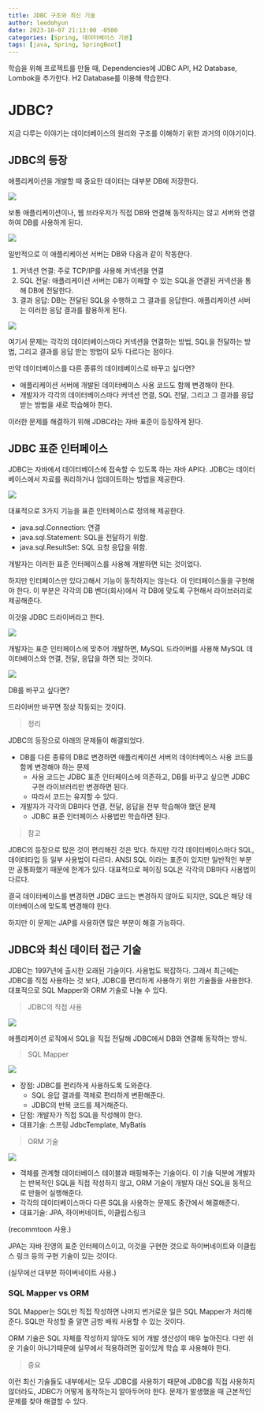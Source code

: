 ```yaml
---
title: JDBC 구조와 최신 기술
author: leedohyun
date: 2023-10-07 21:13:00 -0500
categories: [Spring, 데이터베이스 기본]
tags: [java, Spring, SpringBoot]
---
```


학습을 위해 프로젝트를 만들 때, Dependencies에 JDBC API, H2 Database, Lombok을 추가한다. H2 Database를 이용해 학습한다.

# JDBC?

지금 다루는 이야기는 데이터베이스의 원리와 구조를 이해하기 위한 과거의 이야기이다.

## JDBC의 등장

애플리케이션을 개발할 때 중요한 데이터는 대부분 DB에 저장한다.

![](https://blog.kakaocdn.net/dn/drvu8B/btsxqtcciCn/HRKU9a8nyPnrrKgkNRLsTK/img.png)

보통 애플리케이션이나, 웹 브라우저가 직접 DB와 연결해 동작하지는 않고 서버와 연결하여 DB를 사용하게 된다.

![](https://blog.kakaocdn.net/dn/MXJdr/btsxtWLgtZd/Z0ZzKnneQhYCjoMJW07vVk/img.png)

일반적으로 이 애플리케이션 서버는 DB와 다음과 같이 작동한다.

1. 커넥션 연결: 주로 TCP/IP를 사용해 커넥션을 연결
2. SQL 전달: 애플리케이션 서버는 DB가 이해할 수 있는 SQL을 연결된 커넥션을 통해 DB에 전달한다.
3. 결과 응답: DB는 전달된 SQL을 수행하고 그 결과를 응답한다. 애플리케이션 서버는 이러한 응답 결과를 활용하게 된다.

![](https://blog.kakaocdn.net/dn/Orcci/btsxrWrsxIa/9ksalOAdSONy3KmpPOOXhK/img.png)

여기서 문제는 각각의 데이터베이스마다 커넥션을 연결하는 방법, SQL을 전달하는 방법, 그리고 결과를 응답 받는 방법이 모두 다르다는 점이다.

만약 데이터베이스를 다른 종류의 데이테베이스로 바꾸고 싶다면?

- 애플리케이션 서버에 개발된 데이터베이스 사용 코드도 함께 변경해야 한다.
- 개발자가 각각의 데이터베이스마다 커넥션 연결, SQL 전달, 그리고 그 결과를 응답 받는 방법을 새로 학습해야 한다.

이러한 문제를 해결하기 위해 JDBC라는 자바 표준이 등장하게 된다.

## JDBC 표준 인터페이스

JDBC는 자바에서 데이터베이스에 접속할 수 있도록 하는 자바 API다. JDBC는 데이터베이스에서 자료를 쿼리하거나 업데이트하는 방법을 제공한다.

![](https://blog.kakaocdn.net/dn/cYYF7d/btsxHZm1EfN/RFQGO2GOnrSKUuB2cjhkOk/img.png)

대표적으로 3가지 기능을 표준 인터페이스로 정의해 제공한다.

- java.sql.Connection: 연결
- java.sql.Statement: SQL을 전달하기 위함.
- java.sql.ResultSet: SQL 요청 응답을 위함.

개발자는 이러한 표준 인터페이스를 사용해 개발하면 되는 것이었다.

하지만 인터페이스만 있다고해서 기능이 동작하지는 않는다. 이 인터페이스들을 구현해야 한다. 이 부분은 각각의 DB 벤더(회사)에서 각 DB에 맞도록 구현해서 라이브러리로 제공해준다.

이것을 JDBC 드라이버라고 한다.

![](https://blog.kakaocdn.net/dn/baonrb/btsxkiCmlFD/KgefbjKHoSQvHG4NT6pHE0/img.png)

개발자는 표준 인터페이스에 맞추어 개발하면, MySQL 드라이버를 사용해 MySQL 데이터베이스와 연결, 전달, 응답을 하면 되는 것이다.

![](https://blog.kakaocdn.net/dn/LniGG/btsxkCgkfrU/KBcoNsNj67yl6LKW3aPMs1/img.png)

DB를 바꾸고 싶다면?

드라이버만 바꾸면 정상 작동되는 것이다.

> 정리

JDBC의 등장으로 아래의 문제들이 해결되었다.

- DB를 다른 종류의 DB로 변경하면 애플리케이션 서버의 데이터베이스 사용 코드를 함께 변경해야 하는 문제
	- 사용 코드는 JDBC 표준 인터페이스에 의존하고, DB를 바꾸고 싶으면 JDBC 구현 라이브러리만 변경하면 된다.
	- 따라서 코드는 유지할 수 있다.
- 개발자가 각각의 DB마다 연결, 전달, 응답을 전부 학습해야 했던 문제
	- JDBC 표준 인터페이스 사용법만 학습하면 된다.

> 참고

JDBC의 등장으로 많은 것이 편리해진 것은 맞다. 하지만 각각 데이터베이스마다 SQL, 데이터타입 등 일부 사용법이 다르다. ANSI SQL 이라는 표준이 있지만 일반적인 부분만 공통화했기 때문에 한계가 있다. 대표적으로 페이징 SQL은 각각의 DB마다 사용법이 다르다.

결국 데이터베이스를 변경하면 JDBC 코드는 변경하지 않아도 되지만, SQL은 해당 데이터베이스에 맞도록 변경해야 한다.

하지만 이 문제는 JAP를 사용하면 많은 부분이 해결 가능하다.

## JDBC와 최신 데이터 접근 기술

JDBC는 1997년에 출시한 오래된 기술이다. 사용법도 복잡하다. 그래서 최근에는 JDBC를 직접 사용하는 것 보다, JDBC를 편리하게 사용하기 위한 기술들을 사용한다. 대표적으로 SQL Mapper와 ORM 기술로 나눌 수 있다.

> JDBC의 직접 사용

![](https://blog.kakaocdn.net/dn/eefBcv/btsxsm4yNmR/Ei3Ksm9TbZsZMUK4o6rS8k/img.png)

애플리케이션 로직에서 SQL을 직접 전달해 JDBC에서 DB와 연결해 동작하는 방식.

> SQL Mapper

![](https://blog.kakaocdn.net/dn/vWDe6/btsxz1latL4/VEaIdkGc9TeNO17dBTDKWK/img.png)

- 장점: JDBC를 편리하게 사용하도록 도와준다.
	- SQL 응답 결과를 객체로 편리하게 변환해준다.
	- JDBC의 반복 코드를 제거해준다.
- 단점: 개발자가 직접 SQL을 작성해야 한다.
- 대표기술: 스프링 JdbcTemplate, MyBatis

> ORM 기술
 
 ![](https://blog.kakaocdn.net/dn/bmtEWd/btsxtWdpeqx/wnzq9VBjLdDgwZd2iADv91/img.png)

- 객체를 관계형 데이터베이스 테이블과 매핑해주는 기술이다. 이 기술 덕분에 개발자는 반복적인 SQL을 직접 작성하지 않고, ORM 기술이 개발자 대신 SQL을 동적으로 만들어 실행해준다.
- 각각의 데이터베이스마다 다른 SQL을 사용하는 문제도 중간에서 해결해준다.
- 대표기술: JPA, 하이버네이트, 이클립스링크

(recommtoon 사용.)

JPA는 자바 진영의 표준 인터페이스이고, 이것을 구현한 것으로 하이버네이트와 이클립스 링크 등의 구현 기술이 있는 것이다.

(실무에선 대부분 하이버네이트 사용.)

### SQL Mapper vs ORM

SQL Mapper는 SQL만 직접 작성하면 나머지 번거로운 일은 SQL Mapper가 처리해준다. SQL만 작성할 줄 알면 금방 배워 사용할 수 있는 것이다.

ORM 기술은 SQL 자체를 작성하지 않아도 되어 개발 생산성이 매우 높아진다. 다만 쉬운 기술이 아니기때문에 실무에서 적용하려면 깊이있게 학습 후 사용해야 한다.

> 중요

이런 최신 기술들도 내부에서는 모두 JDBC를 사용하기 때문에 JDBC를 직접 사용하지 않더라도, JDBC가 어떻게 동작하는지 알아두어야 한다. 문제가 발생했을 때 근본적인 문제를 찾아 해결할 수 있다.
